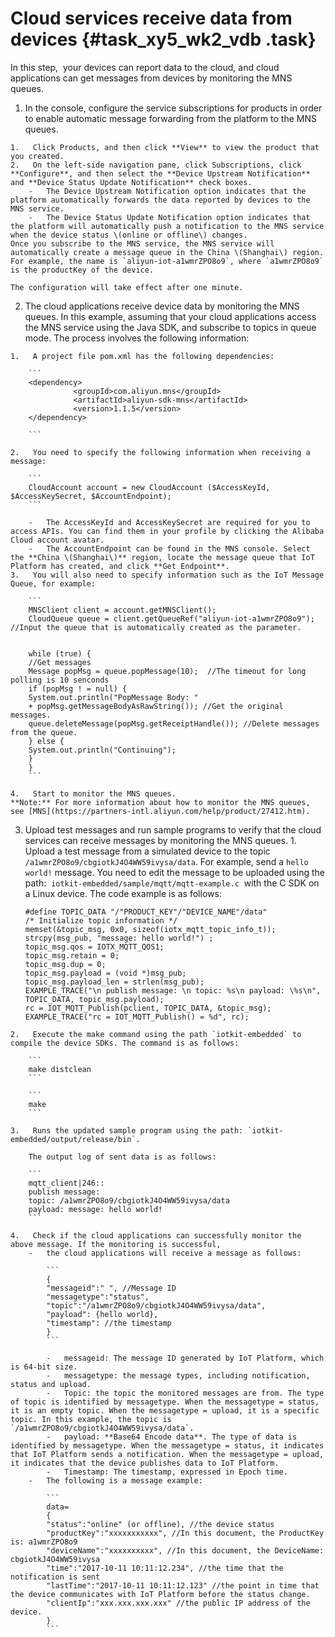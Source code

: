 # Cloud services receive data from devices {#task_xy5_wk2_vdb .task}

In this step,  your devices can report data to the cloud, and cloud applications can get messages from devices by monitoring the MNS queues.

1.   In the console, configure the service subscriptions for products in order to enable automatic message forwarding from the platform to the MNS queues. 

    1.   Click Products, and then click **View** to view the product that you created. 
    2.   On the left-side navigation pane, click Subscriptions, click **Configure**, and then select the **Device Upstream Notification** and **Device Status Update Notification** check boxes. 
        -   The Device Upstream Notification option indicates that the platform automatically forwards the data reported by devices to the MNS service.
        -   The Device Status Update Notification option indicates that the platform will automatically push a notification to the MNS service when the device status \(online or offline\) changes.
    Once you subscribe to the MNS service, the MNS service will automatically create a message queue in the China \(Shanghai\) region. For example, the name is `aliyun-iot-a1wmrZPO8o9`, where `a1wmrZPO8o9` is the productKey of the device.

    The configuration will take effect after one minute.

2.   The cloud applications receive device data by monitoring the MNS queues. In this example, assuming that your cloud applications access the MNS service using the Java SDK, and subscribe to topics in queue mode. The process involves the following information: 

    1.   A project file pom.xml has the following dependencies:  

        ```
        <dependency>
                  <groupId>com.aliyun.mns</groupId>
                  <artifactId>aliyun-sdk-mns</artifactId>
                  <version>1.1.5</version>
        </dependency>
        
        ```

    2.   You need to specify the following information when receiving a message: 

        ```
        CloudAccount account = new CloudAccount ($AccessKeyId, $AccessKeySecret, $AccountEndpoint);
        ```

        -   The AccessKeyId and AccessKeySecret are required for you to access APIs. You can find them in your profile by clicking the Alibaba Cloud account avatar.
        -   The AccountEndpoint can be found in the MNS console. Select the **China \(Shanghai\)** region, locate the message queue that IoT Platform has created, and click **Get Endpoint**.
    3.   You will also need to specify information such as the IoT Message Queue, for example: 

        ```
        MNSClient client = account.getMNSClient();
        CloudQueue queue = client.getQueueRef("aliyun-iot-a1wmrZPO8o9"); //Input the queue that is automatically created as the parameter.
        
        
        while (true) {
        //Get messages
        Message popMsg = queue.popMessage(10);  //The timeout for long polling is 10 senconds
        if (popMsg ! = null) {
        System.out.println("PopMessage Body: "
        + popMsg.getMessageBodyAsRawString()); //Get the original messages.
        queue.deleteMessage(popMsg.getReceiptHandle()); //Delete messages from the queue.
        } else {
        System.out.println("Continuing");
        }
        }
        ```

    4.   Start to monitor the MNS queues. 
    **Note:** For more information about how to monitor the MNS queues, see [MNS](https://partners-intl.aliyun.com/help/product/27412.htm).

3.   Upload test messages and run sample programs to verify that the cloud services can receive messages by monitoring the MNS queues. 
    1.   Upload a test message from a simulated device to the topic  `/a1wmrZPO8o9/cbgiotkJ4O4WW59ivysa/data`. For example, send a `hello world!` message. You need to edit the message to be uploaded using the path:  `iotkit-embedded/sample/mqtt/mqtt-example.c`  with the C SDK on a Linux device. The code example is as follows: 

        ```
        #define TOPIC_DATA "/"PRODUCT_KEY"/"DEVICE_NAME"/data"
        /* Initialize topic information */
        memset(&topic_msg, 0x0, sizeof(iotx_mqtt_topic_info_t));
        strcpy(msg_pub, "message: hello world!") ;
        topic_msg.qos = IOTX_MQTT_QOS1;
        topic_msg.retain = 0;
        topic_msg.dup = 0;
        topic_msg.payload = (void *)msg_pub;
        topic_msg.payload_len = strlen(msg_pub);
        EXAMPLE_TRACE("\n publish message: \n topic: %s\n payload: \%s\n", TOPIC_DATA, topic_msg.payload);
        rc = IOT_MQTT_Publish(pclient, TOPIC_DATA, &topic_msg);
        EXAMPLE_TRACE("rc = IOT_MQTT_Publish() = %d", rc);
        ```

    2.   Execute the make command using the path `iotkit-embedded` to compile the device SDKs. The command is as follows: 

        ```
        make distclean
        ```

        ```
        make
        ```

    3.   Runs the updated sample program using the path: `iotkit-embedded/output/release/bin`. 

        The output log of sent data is as follows:

        ```
        mqtt_client|246:: 
        publish message:
        topic: /a1wmrZPO8o9/cbgiotkJ4O4WW59ivysa/data
        payload: message: hello world!
        ```

    4.   Check if the cloud applications can successfully monitor the above message. If the monitoring is successful, 
        -   the cloud applications will receive a message as follows:

            ```
            {
            "messageid":" ", //Message ID
            "messagetype":"status",
            "topic":"/a1wmrZPO8o9/cbgiotkJ4O4WW59ivysa/data",
            "payload": {hello world},
            "timestamp": //the timestamp
            }
            ```

            -   messageid: The message ID generated by IoT Platform, which is 64-bit size.
            -   messagetype: the message types, including notification, status and upload.
            -   Topic: the topic the monitored messages are from. The type of topic is identified by messagetype. When the messagetype = status, it is an empty topic. When the messagetype = upload, it is a specific topic. In this example, the topic is `/a1wmrZPO8o9/cbgiotkJ4O4WW59ivysa/data`.
            -   payload: **Base64 Encode data**. The type of data is identified by messagetype. When the messagetype = status, it indicates that IoT Platform sends a notification. When the messagetype = upload, it indicates that the device publishes data to IoT Platform.
            -   Timestamp: The timestamp, expressed in Epoch time.
        -   The following is a message example:

            ```
            data=
            {
            "status":"online" (or offline), //the device status
            "productKey":"xxxxxxxxxxx", //In this document, the ProductKey is: a1wmrZPO8o9
            "deviceName":"xxxxxxxxxx", //In this document, the DeviceName: cbgiotkJ4O4WW59ivysa
            "time":"2017-10-11 10:11:12.234", //the time that the notification is sent
            "lastTime":"2017-10-11 10:11:12.123" //the point in time that the device communicates with IoT Platform before the status change.
            "clientIp":"xxx.xxx.xxx.xxx" //the public IP address of the device.
            }
            ```



